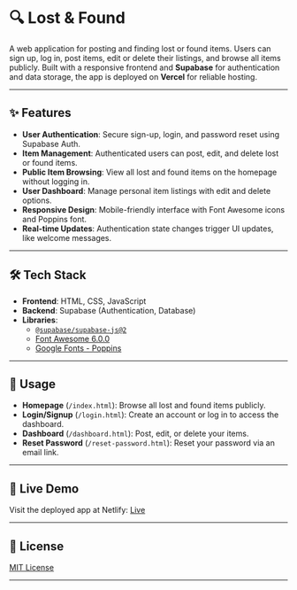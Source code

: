 # 🔍 Lost & Found

A web application for posting and finding lost or found items. Users can sign up, log in, post items, edit or delete their listings, and browse all items publicly. Built with a responsive frontend and **Supabase** for authentication and data storage, the app is deployed on **Vercel** for reliable hosting.

---

## ✨ Features

- **User Authentication**: Secure sign-up, login, and password reset using Supabase Auth.
- **Item Management**: Authenticated users can post, edit, and delete lost or found items.
- **Public Item Browsing**: View all lost and found items on the homepage without logging in.
- **User Dashboard**: Manage personal item listings with edit and delete options.
- **Responsive Design**: Mobile-friendly interface with Font Awesome icons and Poppins font.
- **Real-time Updates**: Authentication state changes trigger UI updates, like welcome messages.

---

## 🛠️ Tech Stack

- **Frontend**: HTML, CSS, JavaScript
- **Backend**: Supabase (Authentication, Database)
- **Libraries**:
  - [`@supabase/supabase-js@2`](https://www.npmjs.com/package/@supabase/supabase-js)
  - [Font Awesome 6.0.0](https://fontawesome.com/)
  - [Google Fonts - Poppins](https://fonts.google.com/specimen/Poppins)
---

## 🚀 Usage

- **Homepage** (`/index.html`): Browse all lost and found items publicly.
- **Login/Signup** (`/login.html`): Create an account or log in to access the dashboard.
- **Dashboard** (`/dashboard.html`): Post, edit, or delete your items.
- **Reset Password** (`/reset-password.html`): Reset your password via an email link.

---

## 🔗 Live Demo

Visit the deployed app at Netlify: [Live](https://lost-and-found-mini.vercel.app)

---


## 📄 License

[MIT License](LICENSE)

---
